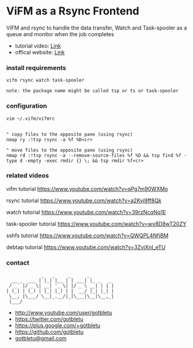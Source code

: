 # ViFM as a Rsync Frontend

ViFM and rsync to handle the data transfer, Watch and Task-spooler as a queue and monitor when the job completes

* tutorial video: [Link](https://www.youtube.com/watch?v=zrBUZ2g5_O4)
* offical website: [Link](https://www.youtube.com/user/gotbletu)

### install requirements
    vifm rsync watch task-spooler

    note: the package name might be called tsp or ts or task-spooler

### configuration
    vim ~/.vifm/vifmrc


    " copy files to the opposite pane (using rsync)
    nmap ry :!tsp rsync -a %f %D<cr>
    
    " move files to the opposite pane (using rsync)
    nmap rd :!tsp rsync -a --remove-source-files %f %D && tsp find %f -type d -empty -exec rmdir {} \; && tsp rmdir %f<cr>

### related videos
vifm tutorial
https://www.youtube.com/watch?v=qPg7m90WXMo

rsync tutorial
https://www.youtube.com/watch?v=a2Kvj9ff8Qk

watch tutorial
https://www.youtube.com/watch?v=39rzNcqNq1E

task-spooler tutorial
https://www.youtube.com/watch?v=wv8D8wT20ZY

sshfs tutorial
https://www.youtube.com/watch?v=QWQPL4NfjBM

debtap tutorial
https://www.youtube.com/watch?v=3ZvjXnI_eTU


### contact

                 _   _     _      _         
      __ _  ___ | |_| |__ | | ___| |_ _   _ 
     / _` |/ _ \| __| '_ \| |/ _ \ __| | | |
    | (_| | (_) | |_| |_) | |  __/ |_| |_| |
     \__, |\___/ \__|_.__/|_|\___|\__|\__,_|
     |___/                                  

- http://www.youtube.com/user/gotbletu
- https://twitter.com/gotbletu
- https://plus.google.com/+gotbletu
- https://github.com/gotbletu
- gotbletu@gmail.com


